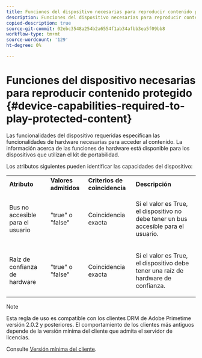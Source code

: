 ```yaml
---
title: Funciones del dispositivo necesarias para reproducir contenido protegido
description: Funciones del dispositivo necesarias para reproducir contenido protegido
copied-description: true
source-git-commit: 02ebc3548a254b2a6554f1ab34afbb3ea5f09bb8
workflow-type: tm+mt
source-wordcount: '129'
ht-degree: 0%

---
```


# Funciones del dispositivo necesarias para reproducir contenido protegido {#device-capabilities-required-to-play-protected-content}

Las funcionalidades del dispositivo requeridas especifican las funcionalidades de hardware necesarias para acceder al contenido. La información acerca de las funciones de hardware está disponible para los dispositivos que utilizan el kit de portabilidad.

Los atributos siguientes pueden identificar las capacidades del dispositivo:

<table id="table_v3n_fks_n4"> 
 <tbody> 
  <tr> 
   <td><b>Atributo</b> </td> 
   <td><b>Valores admitidos</b> </td> 
   <td><b>Criterios de coincidencia</b> </td> 
   <td><b>Descripción</b> </td> 
  </tr> 
  <tr> 
   <td colname="1" class="- topic/entry "> <p class="- topic/p ">Bus no accesible para el usuario </p> </td> 
   <td colname="2" class="- topic/entry "> <p class="- topic/p ">"true" o "false" </p> </td> 
   <td colname="3" class="- topic/entry "> <p class="- topic/p ">Coincidencia exacta </p> </td> 
   <td colname="4" class="- topic/entry "> <p class="- topic/p ">Si el valor es True, el dispositivo no debe tener un bus accesible para el usuario. </p> </td> 
  </tr> 
  <tr> 
   <td colname="1" class="- topic/entry "> <p class="- topic/p ">Raíz de confianza de hardware </p> </td> 
   <td colname="2" class="- topic/entry "> <p class="- topic/p ">"true" o "false" </p> </td> 
   <td colname="3" class="- topic/entry "> <p class="- topic/p ">Coincidencia exacta </p> </td> 
   <td colname="4" class="- topic/entry "> <p class="- topic/p ">Si el valor es True, el dispositivo debe tener una raíz de hardware de confianza. </p> </td> 
  </tr> 
 </tbody> 
</table>

>[!NOTE]
>
>Esta regla de uso es compatible con los clientes DRM de Adobe Primetime versión 2.0.2 y posteriores. El comportamiento de los clientes más antiguos depende de la versión mínima del cliente que admita el servidor de licencias.
>
>Consulte [Versión mínima del cliente](../../../../protecting-content/setting-up-the-sdk/setup-dev-env.md).
